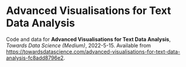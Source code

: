 # Advanced Visualisations for Text Data Analysis

Code and data for **Advanced Visualisations for Text Data Analysis**, *Towards Data Science (Medium)*, 2022-5-15. Available from https://towardsdatascience.com/advanced-visualisations-for-text-data-analysis-fc8add8796e2.
